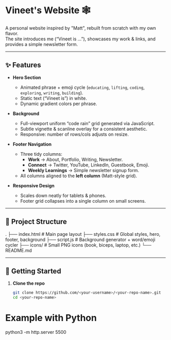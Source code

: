 # Vineet's Website 🕸️

A personal website inspired by "Matt", rebuilt from scratch with my own flavor.  
The site introduces me (“Vineet is …”), showcases my work & links, and provides a simple newsletter form.

---

## ✨ Features

- **Hero Section**

  - Animated phrase + emoji cycle (`educating`, `lifting`, `coding`, `exploring`, `writing`, `building`).
  - Static text (“Vineet is”) in white.
  - Dynamic gradient colors per phrase.

- **Background**

  - Full-viewport uniform “code rain” grid generated via JavaScript.
  - Subtle vignette & scanline overlay for a consistent aesthetic.
  - Responsive: number of rows/cols adjusts on resize.

- **Footer Navigation**

  - Three tidy columns:
    - **Work** → About, Portfolio, Writing, Newsletter.
    - **Connect** → Twitter, YouTube, LinkedIn, Guestbook, Emoji.
    - **Weekly Learnings** → Simple newsletter signup form.
  - All columns aligned to the **left column** (Matt-style grid).

- **Responsive Design**
  - Scales down neatly for tablets & phones.
  - Footer grid collapses into a single column on small screens.

---

## 📂 Project Structure

.
├── index.html # Main page layout
├── styles.css # Global styles, hero, footer, background
├── script.js # Background generator + word/emoji cycler
├── icons/ # Small PNG icons (book, biceps, laptop, etc.)
└── README.md

---

## 🚀 Getting Started

1. **Clone the repo**
   ```bash
   git clone https://github.com/<your-username>/<your-repo-name>.git
   cd <your-repo-name>
   ```

# Example with Python

python3 -m http.server 5500
